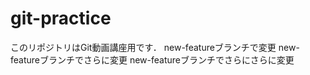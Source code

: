 # git-practice
このリポジトリはGit動画講座用です．
new-featureブランチで変更
new-featureブランチでさらに変更
new-featureブランチでさらにさらに変更